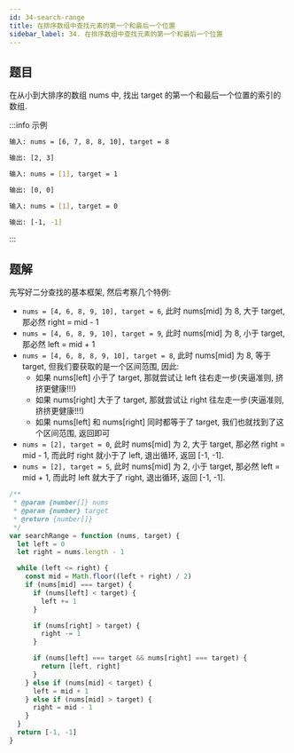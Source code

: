 ```yaml
---
id: 34-search-range
title: 在排序数组中查找元素的第一个和最后一个位置
sidebar_label: 34. 在排序数组中查找元素的第一个和最后一个位置
---
```


## 题目

在从小到大排序的数组 nums 中, 找出 target 的第一个和最后一个位置的索引的数组.

:::info 示例

```bash
输入: nums = [6, 7, 8, 8, 10], target = 8

输出: [2, 3]
```

```bash
输入: nums = [1], target = 1

输出: [0, 0]
```

```bash
输入: nums = [1], target = 0

输出: [-1, -1]
```

:::

## 题解

先写好二分查找的基本框架, 然后考察几个特例:

- `nums = [4, 6, 8, 9, 10], target = 6`, 此时 nums[mid] 为 8, 大于 target, 那必然 right = mid - 1
- `nums = [4, 6, 8, 9, 10], target = 9`, 此时 nums[mid] 为 8, 小于 target, 那必然 left = mid + 1
- `nums = [4, 6, 8, 8, 9, 10], target = 8`, 此时 nums[mid] 为 8, 等于 target, 但我们要获取的是一个区间范围, 因此:
  - 如果 nums[left] 小于了 target, 那就尝试让 left 往右走一步(夹逼准则, 挤挤更健康!!!)
  - 如果 nums[right] 大于了 target, 那就尝试让 right 往左走一步(夹逼准则, 挤挤更健康!!!)
  - 如果 nums[left] 和 nums[right] 同时都等于了 target, 我们也就找到了这个区间范围, 返回即可
- `nums = [2], target = 0`, 此时 nums[mid] 为 2, 大于 target, 那必然 right = mid - 1, 而此时 right 就小于了 left, 退出循环, 返回 [-1, -1].
- `nums = [2], target = 5`, 此时 nums[mid] 为 2, 小于 target, 那必然 left = mid + 1, 而此时 left 就大于了 right, 退出循环, 返回 [-1, -1].

```ts
/**
 * @param {number[]} nums
 * @param {number} target
 * @return {number[]}
 */
var searchRange = function (nums, target) {
  let left = 0
  let right = nums.length - 1

  while (left <= right) {
    const mid = Math.floor((left + right) / 2)
    if (nums[mid] === target) {
      if (nums[left] < target) {
        left += 1
      }

      if (nums[right] > target) {
        right -= 1
      }

      if (nums[left] === target && nums[right] === target) {
        return [left, right]
      }
    } else if (nums[mid] < target) {
      left = mid + 1
    } else if (nums[mid] > target) {
      right = mid - 1
    }
  }
  return [-1, -1]
}
```

